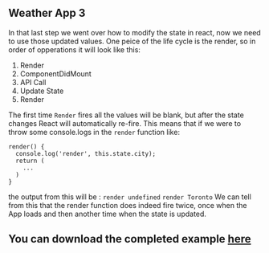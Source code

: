 ## Weather App 3

In that last step we went over how to modify the state in react, now we need to use those updated values. One peice of the life cycle is the render, so in order of opperations it will look like this:

1. Render
2. ComponentDidMount
3. API Call
4. Update State
5. Render 

The first time `Render` fires all the values will be blank, but after the state changes React will automatically re-fire. This means that if we were to throw some console.logs in the `render` function like:
``` JS
render() {
  console.log('render', this.state.city);
  return (
    ...
  )
}
```
the output from this will be :
`render undefined`
`render Toronto`
We can tell from this that the render function does indeed fire twice, once when the App loads and then another time when the state is updated.

You can download the completed example [here](https://github.com/codycollicott/weather)
---
